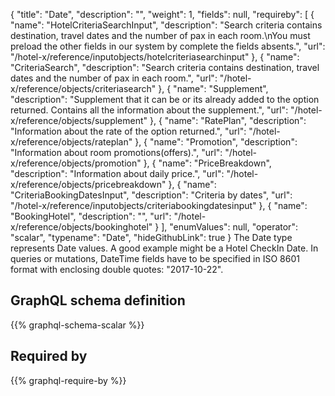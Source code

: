 {
  "title": "Date",
  "description": "",
  "weight": 1,
  "fields": null,
  "requireby": [
    {
      "name": "HotelCriteriaSearchInput",
      "description": "Search criteria contains destination, travel dates and the number of pax in each room.\nYou must preload the other fields in our system by complete the fields absents.",
      "url": "/hotel-x/reference/inputobjects/hotelcriteriasearchinput"
    },
    {
      "name": "CriteriaSearch",
      "description": "Search criteria contains destination, travel dates and the number of pax in each room.",
      "url": "/hotel-x/reference/objects/criteriasearch"
    },
    {
      "name": "Supplement",
      "description": "Supplement that it can be or its already added to the option returned. Contains all the information about the supplement.",
      "url": "/hotel-x/reference/objects/supplement"
    },
    {
      "name": "RatePlan",
      "description": "Information about the rate of the option returned.",
      "url": "/hotel-x/reference/objects/rateplan"
    },
    {
      "name": "Promotion",
      "description": "Information about room promotions(offers).",
      "url": "/hotel-x/reference/objects/promotion"
    },
    {
      "name": "PriceBreakdown",
      "description": "Information about daily price.",
      "url": "/hotel-x/reference/objects/pricebreakdown"
    },
    {
      "name": "CriteriaBookingDatesInput",
      "description": "Criteria by dates",
      "url": "/hotel-x/reference/inputobjects/criteriabookingdatesinput"
    },
    {
      "name": "BookingHotel",
      "description": "",
      "url": "/hotel-x/reference/objects/bookinghotel"
    }
  ],
  "enumValues": null,
  "operator": "scalar",
  "typename": "Date",
  "hideGithubLink": true
}
The Date type represents Date values. A good example might be a Hotel CheckIn Date.
In queries or mutations, DateTime fields have to be specified in ISO 8601 format with enclosing double quotes: "2017-10-22".
## GraphQL schema definition

{{% graphql-schema-scalar %}}

## Required by

{{% graphql-require-by %}}
